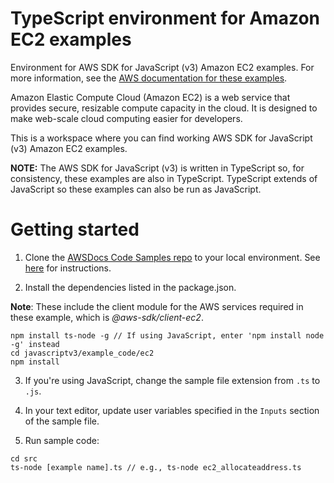 # TypeScript environment for Amazon EC2 examples
Environment for AWS SDK for JavaScript (v3) Amazon EC2 examples. For more information, see the 
[AWS documentation for these examples](https://docs.aws.amazon.com/sdk-for-javascript/v3/developer-guide/ec2-examples.html).
 
Amazon Elastic Compute Cloud (Amazon EC2) is a web service that provides secure, resizable compute capacity in the cloud. 
It is designed to make web-scale cloud computing easier for developers.

This is a workspace where you can find working AWS SDK for JavaScript (v3) Amazon EC2 examples. 

**NOTE:** The AWS SDK for JavaScript (v3) is written in TypeScript so, for consistency, these examples are also in TypeScript. TypeScript extends of JavaScript so these examples can also be run as JavaScript.

# Getting started

1. Clone the [AWSDocs Code Samples repo](https://github.com/awsdocs/aws-doc-sdk-examples) to your local environment. 
   See [here](https://docs.github.com/en/github/creating-cloning-and-archiving-repositories/cloning-a-repository) for 
   instructions.

2. Install the dependencies listed in the package.json.

**Note**: These include the client module for the AWS services required in these example, 
which is *@aws-sdk/client-ec2*.
```
npm install ts-node -g // If using JavaScript, enter 'npm install node -g' instead
cd javascriptv3/example_code/ec2
npm install
```

3. If you're using JavaScript, change the sample file extension from ```.ts``` to ```.js```.


4. In your text editor, update user variables specified in the ```Inputs``` section of the sample file.

5. Run sample code:
```
cd src
ts-node [example name].ts // e.g., ts-node ec2_allocateaddress.ts
```



